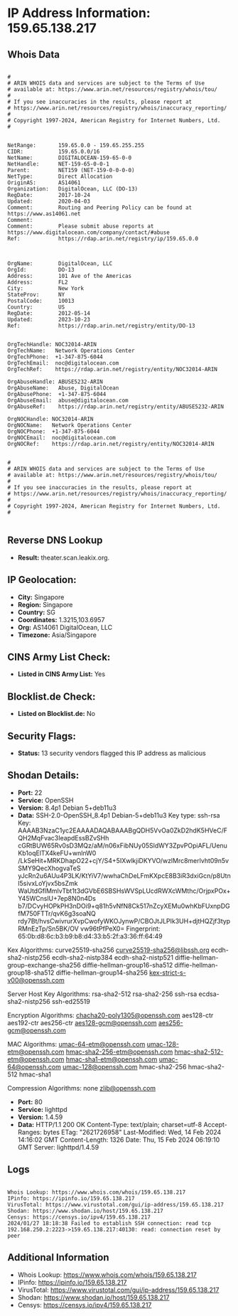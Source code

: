 # IP Address Information: 159.65.138.217

## Whois Data
```

#
# ARIN WHOIS data and services are subject to the Terms of Use
# available at: https://www.arin.net/resources/registry/whois/tou/
#
# If you see inaccuracies in the results, please report at
# https://www.arin.net/resources/registry/whois/inaccuracy_reporting/
#
# Copyright 1997-2024, American Registry for Internet Numbers, Ltd.
#


NetRange:       159.65.0.0 - 159.65.255.255
CIDR:           159.65.0.0/16
NetName:        DIGITALOCEAN-159-65-0-0
NetHandle:      NET-159-65-0-0-1
Parent:         NET159 (NET-159-0-0-0-0)
NetType:        Direct Allocation
OriginAS:       AS14061
Organization:   DigitalOcean, LLC (DO-13)
RegDate:        2017-10-24
Updated:        2020-04-03
Comment:        Routing and Peering Policy can be found at https://www.as14061.net
Comment:        
Comment:        Please submit abuse reports at https://www.digitalocean.com/company/contact/#abuse
Ref:            https://rdap.arin.net/registry/ip/159.65.0.0



OrgName:        DigitalOcean, LLC
OrgId:          DO-13
Address:        101 Ave of the Americas
Address:        FL2
City:           New York
StateProv:      NY
PostalCode:     10013
Country:        US
RegDate:        2012-05-14
Updated:        2023-10-23
Ref:            https://rdap.arin.net/registry/entity/DO-13


OrgTechHandle: NOC32014-ARIN
OrgTechName:   Network Operations Center
OrgTechPhone:  +1-347-875-6044 
OrgTechEmail:  noc@digitalocean.com
OrgTechRef:    https://rdap.arin.net/registry/entity/NOC32014-ARIN

OrgAbuseHandle: ABUSE5232-ARIN
OrgAbuseName:   Abuse, DigitalOcean 
OrgAbusePhone:  +1-347-875-6044 
OrgAbuseEmail:  abuse@digitalocean.com
OrgAbuseRef:    https://rdap.arin.net/registry/entity/ABUSE5232-ARIN

OrgNOCHandle: NOC32014-ARIN
OrgNOCName:   Network Operations Center
OrgNOCPhone:  +1-347-875-6044 
OrgNOCEmail:  noc@digitalocean.com
OrgNOCRef:    https://rdap.arin.net/registry/entity/NOC32014-ARIN


#
# ARIN WHOIS data and services are subject to the Terms of Use
# available at: https://www.arin.net/resources/registry/whois/tou/
#
# If you see inaccuracies in the results, please report at
# https://www.arin.net/resources/registry/whois/inaccuracy_reporting/
#
# Copyright 1997-2024, American Registry for Internet Numbers, Ltd.
#


```
## Reverse DNS Lookup
- **Result:** theater.scan.leakix.org.

## IP Geolocation:
- **City:** Singapore
- **Region:** Singapore
- **Country:** SG
- **Coordinates:** 1.3215,103.6957
- **Org:** AS14061 DigitalOcean, LLC
- **Timezone:** Asia/Singapore

## CINS Army List Check:
- **Listed in CINS Army List:** 
Yes

## Blocklist.de Check:
- **Listed on Blocklist.de:** 
No

## Security Flags:
- **Status:** 13 security vendors flagged this IP address as malicious

## Shodan Details:
- **Port:** 22
- **Service:** OpenSSH
- **Version:** 8.4p1 Debian 5+deb11u3
- **Data:** SSH-2.0-OpenSSH_8.4p1 Debian-5+deb11u3
Key type: ssh-rsa
Key: AAAAB3NzaC1yc2EAAAADAQABAAABgQDH5VvOa0ZkD2hdK5HVeC/FQH2MqFvac3IeapdEssBZvSHh
cGRtBUW65Rv0sD3MQz/aM/n06xFibNUy05SldWY3ZpvPOpiAFL/UenuKb1oqElTX4keFU+wnlnW0
/LkSeHit+MRKDhapO22+cjY/S4+5IXwlkjiDKYVO/wzlMrc8merlvht09n5vSMY9QecXhogvaTeS
yJcRn2u6AUu4P3LK/KtYiV7/wwhaChDeLFmKXpcE8B3iR3dxiGcn/p8Utnl5sivxLoYjvx5bsZmk
WaUtdGflMmlvTbt1t3dGVbE6SBSHsWVSpLUcdRWXcWMthc/OrjpxPOx+Y45WCnslU+7ep8N0n4Ds
b7/DCvyHOPkPH3nDOi9+q81h5vNfN8Ck517nZcyXEMu0whKbFUxnpDGfM750FTTr/qvK6g3soaNQ
rdy7Bt/hvsCwivrurXvpCwofyWKOJynwP/CBOJtJLPIk3UH+djtHQZjf3typRMnEzTp/Sn5BK/OV
vw96tPfPeX0=
Fingerprint: 65:0b:d8:6c:b3:b9:b8:d4:33:b5:2f:a3:36:ff:64:49

Kex Algorithms:
	curve25519-sha256
	curve25519-sha256@libssh.org
	ecdh-sha2-nistp256
	ecdh-sha2-nistp384
	ecdh-sha2-nistp521
	diffie-hellman-group-exchange-sha256
	diffie-hellman-group16-sha512
	diffie-hellman-group18-sha512
	diffie-hellman-group14-sha256
	kex-strict-s-v00@openssh.com

Server Host Key Algorithms:
	rsa-sha2-512
	rsa-sha2-256
	ssh-rsa
	ecdsa-sha2-nistp256
	ssh-ed25519

Encryption Algorithms:
	chacha20-poly1305@openssh.com
	aes128-ctr
	aes192-ctr
	aes256-ctr
	aes128-gcm@openssh.com
	aes256-gcm@openssh.com

MAC Algorithms:
	umac-64-etm@openssh.com
	umac-128-etm@openssh.com
	hmac-sha2-256-etm@openssh.com
	hmac-sha2-512-etm@openssh.com
	hmac-sha1-etm@openssh.com
	umac-64@openssh.com
	umac-128@openssh.com
	hmac-sha2-256
	hmac-sha2-512
	hmac-sha1

Compression Algorithms:
	none
	zlib@openssh.com


- **Port:** 80
- **Service:** lighttpd
- **Version:** 1.4.59
- **Data:** HTTP/1.1 200 OK
Content-Type: text/plain; charset=utf-8
Accept-Ranges: bytes
ETag: "2621726958"
Last-Modified: Wed, 14 Feb 2024 14:16:02 GMT
Content-Length: 1326
Date: Thu, 15 Feb 2024 06:19:10 GMT
Server: lighttpd/1.4.59



## Logs
```

Whois Lookup: https://www.whois.com/whois/159.65.138.217
IPinfo: https://ipinfo.io/159.65.138.217
VirusTotal: https://www.virustotal.com/gui/ip-address/159.65.138.217
Shodan: https://www.shodan.io/host/159.65.138.217
Censys: https://censys.io/ipv4/159.65.138.217
2024/01/27 18:18:38 Failed to establish SSH connection: read tcp 192.168.250.2:2223->159.65.138.217:40130: read: connection reset by peer

```
## Additional Information
- Whois Lookup: https://www.whois.com/whois/159.65.138.217
- IPinfo: https://ipinfo.io/159.65.138.217
- VirusTotal: https://www.virustotal.com/gui/ip-address/159.65.138.217
- Shodan: https://www.shodan.io/host/159.65.138.217
- Censys: https://censys.io/ipv4/159.65.138.217

